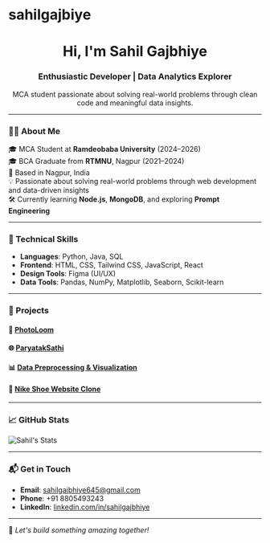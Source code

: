 # sahilgajbiye

<h1 align="center">Hi, I'm Sahil Gajbhiye</h1>
<h3 align="center">Enthusiastic Developer | Data Analytics Explorer</h3>

<p align="center">MCA student passionate about solving real-world problems through clean code and meaningful data insights.</p>


---

### 👨‍💻 About Me

🎓 MCA Student at **Ramdeobaba University** (2024–2026)  
🎓 BCA Graduate from **RTMNU**, Nagpur (2021–2024)  
📍 Based in Nagpur, India  
💡 Passionate about solving real-world problems through web development and data-driven insights  
🛠️ Currently learning **Node.js**, **MongoDB**, and exploring **Prompt Engineering**

---

### 🧰 Technical Skills

- **Languages**: Python, Java, SQL  
- **Frontend**: HTML, CSS, Tailwind CSS, JavaScript, React  
- **Design Tools**: Figma (UI/UX)  
- **Data Tools**: Pandas, NumPy, Matplotlib, Seaborn, Scikit-learn

---

### 💼 Projects

#### 🚀 [PhotoLoom](https://github.com/SahilGajbiye/PhotoLoom)
#### 🌐 [ParyatakSathi](https://github.com/SahilGajbiye/ParyatakSathi)
#### 📊 [Data Preprocessing & Visualization](https://github.com/SahilGajbiye/ParyatakSathi)
#### 👟 [Nike Shoe Website Clone](https://github.com/SahilGajbiye/Nike-Clone)


---

### 📈 GitHub Stats

![Sahil's Stats](https://github-readme-stats.vercel.app/api?username=Sahil&theme=tokyonight&show_icons=true&hide_border=false&count_private=false)

---

### 📬 Get in Touch

- **Email**: sahilgajbhiye645@gmail.com  
- **Phone**: +91 8805493243  
- **LinkedIn**: [linkedin.com/in/sahilgajbhiye](https://linkedin.com/in/sahilgajbhiye)

---

🔁 *Let's build something amazing together!*


